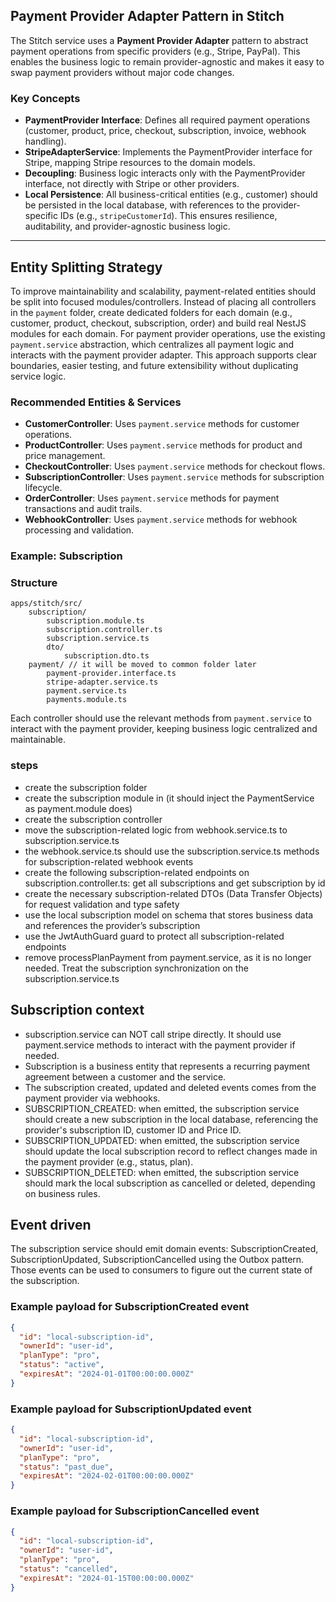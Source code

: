 ## Payment Provider Adapter Pattern in Stitch

The Stitch service uses a **Payment Provider Adapter** pattern to abstract payment operations from specific providers (e.g., Stripe, PayPal). This enables the business logic to remain provider-agnostic and makes it easy to swap payment providers without major code changes.

### Key Concepts

- **PaymentProvider Interface**: Defines all required payment operations (customer, product, price, checkout, subscription, invoice, webhook handling).
- **StripeAdapterService**: Implements the PaymentProvider interface for Stripe, mapping Stripe resources to the domain models.
- **Decoupling**: Business logic interacts only with the PaymentProvider interface, not directly with Stripe or other providers.
- **Local Persistence**: All business-critical entities (e.g., customer) should be persisted in the local database, with references to the provider-specific IDs (e.g., `stripeCustomerId`). This ensures resilience, auditability, and provider-agnostic business logic.

---

## Entity Splitting Strategy

To improve maintainability and scalability, payment-related entities should be split into focused modules/controllers. Instead of placing all controllers in the `payment` folder, create dedicated folders for each domain (e.g., customer, product, checkout, subscription, order) and build real NestJS modules for each domain. For payment provider operations, use the existing `payment.service` abstraction, which centralizes all payment logic and interacts with the payment provider adapter. This approach supports clear boundaries, easier testing, and future extensibility without duplicating service logic.

### Recommended Entities & Services

- **CustomerController**: Uses `payment.service` methods for customer operations.
- **ProductController**: Uses `payment.service` methods for product and price management.
- **CheckoutController**: Uses `payment.service` methods for checkout flows.
- **SubscriptionController**: Uses `payment.service` methods for subscription lifecycle.
- **OrderController**: Uses `payment.service` methods for payment transactions and audit trails.
- **WebhookController**: Uses `payment.service` methods for webhook processing and validation.

### Example: Subscription

### Structure

```
apps/stitch/src/
	subscription/
		subscription.module.ts
		subscription.controller.ts
		subscription.service.ts
		dto/
			subscription.dto.ts
	payment/ // it will be moved to common folder later
		payment-provider.interface.ts
		stripe-adapter.service.ts
		payment.service.ts
		payments.module.ts
```

Each controller should use the relevant methods from `payment.service` to interact with the payment provider, keeping business logic centralized and maintainable.

### steps

- create the subscription folder
- create the subscription module in (it should inject the PaymentService as payment.module does)
- create the subscription controller
- move the subscription-related logic from webhook.service.ts to subscription.service.ts
- the webhook.service.ts should use the subscription.service.ts methods for subscription-related webhook events
- create the following subscription-related endpoints on subscription.controller.ts: get all subscriptions and get subscription by id
- create the necessary subscription-related DTOs (Data Transfer Objects) for request validation and type safety
- use the local subscription model on schema that stores business data and references the provider’s subscription
- use the JwtAuthGuard guard to protect all subscription-related endpoints
- remove processPlanPayment from payment.service, as it is no longer needed. Treat the subscription synchronization on the subscription.service.ts

## Subscription context

- subscription.service can NOT call stripe directly. It should use payment.service methods to interact with the payment provider if needed.
- Subscription is a business entity that represents a recurring payment agreement between a customer and the service.
- The subscription created, updated and deleted events comes from the payment provider via webhooks.
- SUBSCRIPTION_CREATED: when emitted, the subscription service should create a new subscription in the local database, referencing the provider's subscription ID, customer ID and Price ID.
- SUBSCRIPTION_UPDATED: when emitted, the subscription service should update the local subscription record to reflect changes made in the payment provider (e.g., status, plan).
- SUBSCRIPTION_DELETED: when emitted, the subscription service should mark the local subscription as cancelled or deleted, depending on business rules.

## Event driven

The subscription service should emit domain events: SubscriptionCreated, SubscriptionUpdated, SubscriptionCancelled using the Outbox pattern. Those events can be used to consumers to figure out the current state of the subscription.

### Example payload for SubscriptionCreated event

```json
{
  "id": "local-subscription-id",
  "ownerId": "user-id",
  "planType": "pro",
  "status": "active",
  "expiresAt": "2024-01-01T00:00:00.000Z"
}
```

### Example payload for SubscriptionUpdated event

```json
{
  "id": "local-subscription-id",
  "ownerId": "user-id",
  "planType": "pro",
  "status": "past_due",
  "expiresAt": "2024-02-01T00:00:00.000Z"
}
```

### Example payload for SubscriptionCancelled event

```json
{
  "id": "local-subscription-id",
  "ownerId": "user-id",
  "planType": "pro",
  "status": "cancelled",
  "expiresAt": "2024-01-15T00:00:00.000Z"
}
```
